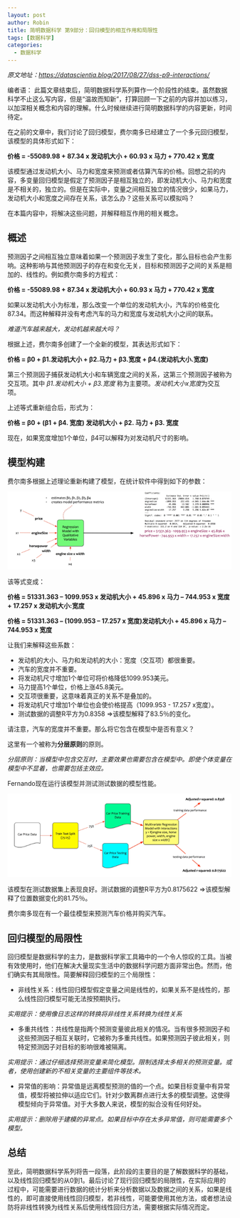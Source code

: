 ```yaml
---
layout: post
author: Robin
title: 简明数据科学 第9部分：回归模型的相互作用和局限性
tags: [数据科学]
categories:
  - 数据科学 
--- 
```


_原文地址：https://datascientia.blog/2017/08/27/dss-p9-interactions/_

编者语：
	此篇文章结束后，简明数据科学系列算作一个阶段性的结束。虽然数据科学不止这么写内容，但是“温故而知新”，打算回顾一下之前的内容并加以练习，以加深相关概念和内容的理解。什么时候继续进行简明数据科学的内容更新，时间待定。

在之前的文章中，我们讨论了回归模型，费尔南多已经建立了一个多元回归模型，该模型的具体形式如下：

**价格 = -55089.98 + 87.34 x 发动机大小 + 60.93 x 马力 + 770.42 x 宽度**

该模型通过发动机大小、马力和宽度来预测或者估算汽车的价格。回想之前的内容，多变量回归模型是假定了预测因子是相互独立的，即发动机大小、马力和宽度是不相关的，独立的。但是在实际中，变量之间相互独立的情况很少，如果马力，发动机大小和宽度之间存在关系，该怎么办？这些关系可以模拟吗？

在本篇内容中，将解决这些问题，并解释相互作用的相关概念。

## 概述

预测因子之间相互独立意味着如果一个预测因子发生了变化，那么目标也会产生影响。这种影响与其他预测因子的存在和变化无关，目标和预测因子之间的关系是相加的、线性的。例如费尔南多的方程式：

**价格 = -55089.98 + 87.34 x 发动机大小 + 60.93 x 马力 + 770.42 x 宽度**

如果以发动机大小为标准，那么改变一个单位的发动机大小，汽车的价格变化87.34。而这种解释并没有考虑汽车的马力和宽度与发动机大小之间的联系。

*难道汽车越来越大，发动机越来越大吗？*

根据上述，费尔南多创建了一个全新的模型，其表达形式如下：

**价格 = β0 + β1.发动机大小 + β2.马力 + β3.宽度 + β4.(发动机大小.宽度)**

第三个预测因子捕获发动机大小和车辆宽度之间的关系，这第三个预测因子被称为交互项。其中 *β1.发动机大小 + β3.宽度* 称为主要项。*发动机大小x宽度*为交互项。

上述等式重新组合后，形式为：

**价格 = β0 + (β1 + β4. 宽度) 发动机大小 + β2. 马力 + β3. 宽度**

现在，如果宽度增加1个单位，β4可以解释为对发动机尺寸的影响。

## 模型构建

费尔南多根据上述理论重新构建了模型，在统计软件中得到如下的参数：

![](/assets/simple_data_science/9/draggedimage9.png)

该等式变成：

**价格 = 51331.363 – 1099.953 x 发动机大小 + 45.896 x 马力 – 744.953 x 宽度 + 17.257 x 发动机大小:宽度**

**价格 = 51331.363 – (1099.953 – 17.257 x 宽度)发动机大小 + 45.896 x 马力 – 744.953 x 宽度**

让我们来解释这些系数：

* 发动机的大小、马力和发动机的大小：宽度（交互项）都很重要。
* 汽车的宽度并不重要。
* 将发动机尺寸增加1个单位可将价格降低1099.953美元。
* 马力提高1个单位，价格上涨45.8美元。
* 交互项很重要，这意味着真正的关系不是叠加的。
* 将发动机尺寸增加1个单位也会使价格提高（1099.953 - 17.257 x宽度）。
* 测试数据的调整R平方为0.8358 =>该模型解释了83.5％的变化。

请注意，汽车的宽度并不重要。那么将它包含在模型中是否有意义？

这里有一个被称为**分层原则**的原则。

*分层原则：当模型中包含交互时，主要效果也需要包含在模型中。即使个体变量在模型中不显着，也需要包括主效应。*

Fernando现在运行该模型并测试测试数据的模型性能。

![](/assets/simple_data_science/9/draggedimage-19.png)

该模型在测试数据集上表现良好。测试数据的调整R平方为0.8175622 =>该模型解释了位置数据变化的81.75％。

费尔南多现在有一个最佳模型来预测汽车价格并购买汽车。

## 回归模型的局限性

回归模型是数据科学的主力，是数据科学家工具箱中的一个令人惊叹的工具。当被有效使用时，他们在解决大量现实生活中的数据科学问题方面非常出色。然而，他们确实有其局限性。简要解释回归模型的三个局限性：

* 非线性关系：线性回归模型假定变量之间是线性的，如果关系不是线性的，那么线性回归模型可能无法按预期执行。

*实用提示：使用像日志这样的转换将非线性关系转换为线性关系*

* 多重共线性：共线性是指两个预测变量彼​​此相关的情况。当有很多预测因子和这些预测因子相互关联时，它被称为多重共线性。如果预测因子彼此相关，则特定预测因子对目标的影响很难被隔离。

*实用提示：通过仔细选择预测变量来简化模型。限制选择太多相关的预测变量。或者，使用创建新的不相关变量的主要组件等技术。*

* 异常值的影响：异常值是远离模型预测的值的一个点。如果目标变量中有异常值，模型将被拉伸以适应它们。针对少数离群点进行太多的模型调整。这使得模型倾向于异常值。对于大多数人来说，模型的拟合没有任何好处。

*实用提示：删除用于建模的异常点。如果目标中存在太多异常值，则可能需要多个模型。*

## 总结

至此，简明数据科学系列将告一段落，此阶段的主要目的是了解数据科学的基础，以及线性回归模型的从0到1。最后讨论了现行回归模型的局限性，在实际应用的过程中，可能需要进行数据的统计分析来分析数据以及数据之间的关系，如果是线性的，即可直接使用线性回归模型，若非线性，可能要使用其他方法，或者想法设防将非线性转换为线性关系后使用线性回归方法，需要根据实际情况而定。












